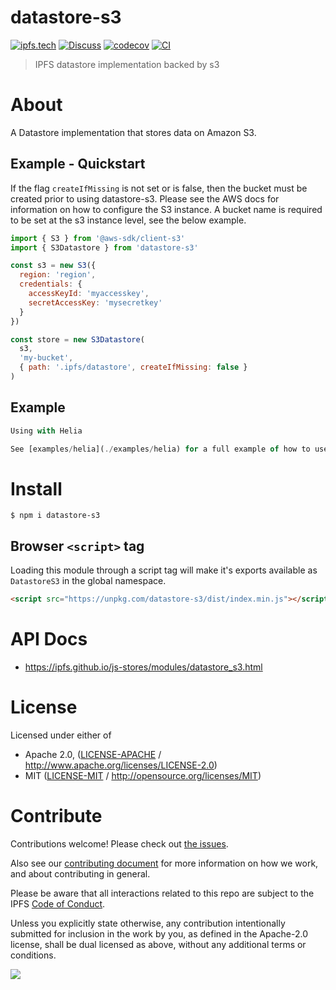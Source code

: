 # datastore-s3

[![ipfs.tech](https://img.shields.io/badge/project-IPFS-blue.svg?style=flat-square)](https://ipfs.tech)
[![Discuss](https://img.shields.io/discourse/https/discuss.ipfs.tech/posts.svg?style=flat-square)](https://discuss.ipfs.tech)
[![codecov](https://img.shields.io/codecov/c/github/ipfs/js-stores.svg?style=flat-square)](https://codecov.io/gh/ipfs/js-stores)
[![CI](https://img.shields.io/github/actions/workflow/status/ipfs/js-stores/js-test-and-release.yml?branch=main\&style=flat-square)](https://github.com/ipfs/js-stores/actions/workflows/js-test-and-release.yml?query=branch%3Amain)

> IPFS datastore implementation backed by s3

# About

A Datastore implementation that stores data on Amazon S3.

## Example - Quickstart

If the flag `createIfMissing` is not set or is false, then the bucket must be created prior to using datastore-s3. Please see the AWS docs for information on how to configure the S3 instance. A bucket name is required to be set at the s3 instance level, see the below example.

```js
import { S3 } from '@aws-sdk/client-s3'
import { S3Datastore } from 'datastore-s3'

const s3 = new S3({
  region: 'region',
  credentials: {
    accessKeyId: 'myaccesskey',
    secretAccessKey: 'mysecretkey'
  }
})

const store = new S3Datastore(
  s3,
  'my-bucket',
  { path: '.ipfs/datastore', createIfMissing: false }
)
```

## Example

```ts
Using with Helia

See [examples/helia](./examples/helia) for a full example of how to use Helia with an S3 backed datastore.
```

# Install

```console
$ npm i datastore-s3
```

## Browser `<script>` tag

Loading this module through a script tag will make it's exports available as `DatastoreS3` in the global namespace.

```html
<script src="https://unpkg.com/datastore-s3/dist/index.min.js"></script>
```

# API Docs

- <https://ipfs.github.io/js-stores/modules/datastore_s3.html>

# License

Licensed under either of

- Apache 2.0, ([LICENSE-APACHE](LICENSE-APACHE) / <http://www.apache.org/licenses/LICENSE-2.0>)
- MIT ([LICENSE-MIT](LICENSE-MIT) / <http://opensource.org/licenses/MIT>)

# Contribute

Contributions welcome! Please check out [the issues](https://github.com/ipfs/js-stores/issues).

Also see our [contributing document](https://github.com/ipfs/community/blob/master/CONTRIBUTING_JS.md) for more information on how we work, and about contributing in general.

Please be aware that all interactions related to this repo are subject to the IPFS [Code of Conduct](https://github.com/ipfs/community/blob/master/code-of-conduct.md).

Unless you explicitly state otherwise, any contribution intentionally submitted for inclusion in the work by you, as defined in the Apache-2.0 license, shall be dual licensed as above, without any additional terms or conditions.

[![](https://cdn.rawgit.com/jbenet/contribute-ipfs-gif/master/img/contribute.gif)](https://github.com/ipfs/community/blob/master/CONTRIBUTING.md)
